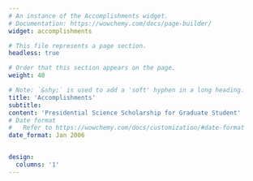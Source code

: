 ```yaml
---
# An instance of the Accomplishments widget.
# Documentation: https://wowchemy.com/docs/page-builder/
widget: accomplishments

# This file represents a page section.
headless: true

# Order that this section appears on the page.
weight: 40

# Note: `&shy;` is used to add a 'soft' hyphen in a long heading.
title: 'Accomplish­ments'
subtitle: 
content: 'Presidential Science Scholarship for Graduate Student'
# Date format
#   Refer to https://wowchemy.com/docs/customization/#date-format
date_format: Jan 2006


design:
  columns: '1'
---
```

